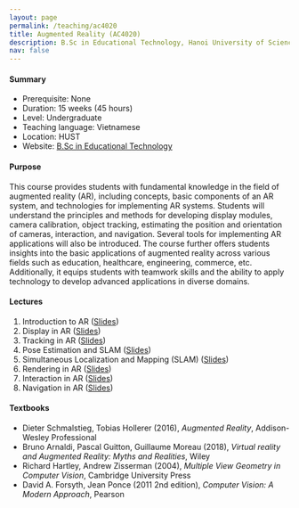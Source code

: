 ```yaml
---
layout: page
permalink: /teaching/ac4020
title: Augmented Reality (AC4020)
description: B.Sc in Educational Technology, Hanoi University of Science and Technology
nav: false
---
```



#### Summary
* Prerequisite: None
* Duration: 15 weeks (45 hours)
* Level: Undergraduate
* Teaching language: Vietnamese
* Location: HUST
* Website: [B.Sc in Educational Technology](https://fed.hust.edu.vn/vi/dao-tao/dai-hoc/chuong-trinh-dt-cong-nghe-giao-duc-178281.html)


#### Purpose
This course provides students with fundamental knowledge in the field of augmented reality (AR), including concepts, basic components of an AR system, and technologies for implementing AR systems. Students will understand the principles and methods for developing display modules, camera calibration, object tracking, estimating the position and orientation of cameras, interaction, and navigation. Several tools for implementing AR applications will also be introduced. 
The course further offers students insights into the basic applications of augmented reality across various fields such as education, healthcare, engineering, commerce, etc. Additionally, it equips students with teamwork skills and the ability to apply technology to develop advanced applications in diverse domains.

#### Lectures
1. Introduction to AR
   ([Slides](https://husteduvn-my.sharepoint.com/:b:/g/personal/trung_luuquang_hust_edu_vn/EVsozq_9V1ZOkMErggIaAvMBKLHNYILBga93YFFHbAGd5Q?e=kc8b1u))
2. Display in AR
   ([Slides](https://husteduvn-my.sharepoint.com/:b:/g/personal/trung_luuquang_hust_edu_vn/EXLZZiikNWNGt1PIMImsupYBJr7dayz6CK_UTD87Cubexg?e=ASMkgK))
3. Tracking in AR
   ([Slides](https://husteduvn-my.sharepoint.com/:b:/g/personal/trung_luuquang_hust_edu_vn/EeHVP83rdkdBpMaNq2R3jg4Blc86icYQd5rg0uKWyfnMaQ?e=4wdXUf))
4. Pose Estimation and SLAM
   ([Slides](https://husteduvn-my.sharepoint.com/:b:/g/personal/trung_luuquang_hust_edu_vn/EYSpOQ5pNblOpq0VRz4Jze0BIMFmvNoyfHcEp-ljH7vK7w?e=wLRTUd))
5. Simultaneous Localization and Mapping (SLAM)
   ([Slides](https://husteduvn-my.sharepoint.com/:b:/g/personal/trung_luuquang_hust_edu_vn/EcGOK_yqESFAhvVbQ77mQlwBzZfZXq0ZlBDx6eNvVQuztw?e=Hg7KWC))
7. Rendering in AR
   ([Slides](https://husteduvn-my.sharepoint.com/:b:/g/personal/trung_luuquang_hust_edu_vn/EWltzi8yzqhHrSrz0e6VhiMBcCQE_WO4sWETUcYLHiuMgw?e=erOhIo))
8. Interaction in AR
   ([Slides](https://husteduvn-my.sharepoint.com/:b:/g/personal/trung_luuquang_hust_edu_vn/EQfQM_JCNfFJiCi4_IlAUeEBULjrdzmX4eIYGe7aSxp15g?e=B84xWR))
9. Navigation in AR
   ([Slides](https://husteduvn-my.sharepoint.com/:b:/g/personal/trung_luuquang_hust_edu_vn/Ea_OxCMTsthMuRsrqV6duDMBLnIRCSLr9ZhrcxTY5yxFSA?e=WFUtwO))


#### Textbooks
* Dieter Schmalstieg, Tobias Hollerer (2016), *Augmented Reality*, Addison-Wesley Professional
* Bruno Arnaldi, Pascal Guitton, Guillaume Moreau (2018), *Virtual reality and Augmented Reality: Myths and Realities*, Wiley
* Richard Hartley, Andrew Zisserman (2004), *Multiple View Geometry in Computer Vision*, Cambridge University Press  
* David A. Forsyth, Jean Ponce (2011 2nd edition), *Computer Vision: A Modern Approach*, Pearson








